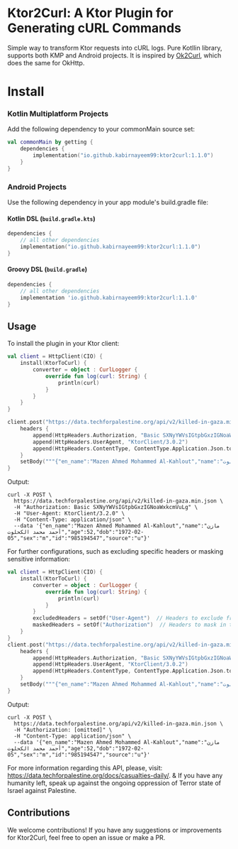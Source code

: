 # Ktor2Curl: A Ktor Plugin for Generating cURL Commands

Simple way to transform Ktor requests into cURL logs. Pure Kotllin library, supports both KMP and
Android projects.
It is inspired by [Ok2Curl](https://github.com/mrmike/Ok2Curl), which does the same for OkHttp.

# Install

### Kotlin Multiplatform Projects

Add the following dependency to your commonMain source set:

```kotlin
val commonMain by getting {
    dependencies {
        implementation("io.github.kabirnayeem99:ktor2curl:1.1.0")
    }
}
```

### Android Projects

Use the following dependency in your app module's build.gradle file:

#### Kotlin DSL (`build.gradle.kts`)

```kotlin
dependencies {
    // all other dependencies
    implementation("io.github.kabirnayeem99:ktor2curl:1.1.0")
}
```

#### Groovy DSL (`build.gradle`)

```groovy
dependencies {
    // all other dependencies
    implementation 'io.github.kabirnayeem99:ktor2curl:1.1.0'
}
```

## Usage

To install the plugin in your Ktor client:

```kotlin
val client = HttpClient(CIO) {
    install(KtorToCurl) {
        converter = object : CurlLogger {
            override fun log(curl: String) {
                println(curl)
            }
        }
    }
}

client.post("https://data.techforpalestine.org/api/v2/killed-in-gaza.min.json") {
    headers {
        append(HttpHeaders.Authorization, "Basic SXNyYWVsIGtpbGxzIGNoaWxkcmVuLg")
        append(HttpHeaders.UserAgent, "KtorClient/3.0.2")
        append(HttpHeaders.ContentType, ContentType.Application.Json.toString())
    }
    setBody("""{"en_name":"Mazen Ahmed Mohammed Al-Kahlout","name":"مازن أحمد محمد الكحلوت","age":52,"dob":"1972-02-05","sex":"m","id":"985194547","source":"u"}""")
}
```

Output:

```shell
curl -X POST \
  https://data.techforpalestine.org/api/v2/killed-in-gaza.min.json \
  -H "Authorization: Basic SXNyYWVsIGtpbGxzIGNoaWxkcmVuLg" \
  -H "User-Agent: KtorClient/3.2.0" \
  -H "Content-Type: application/json" \
  --data '{"en_name":"Mazen Ahmed Mohammed Al-Kahlout","name":"مازن أحمد محمد الكحلوت","age":52,"dob":"1972-02-05","sex":"m","id":"985194547","source":"u"}'

```

For further configurations, such as excluding specific headers or masking sensitive information:

```kotlin
val client = HttpClient(CIO) {
    install(KtorToCurl) {
        converter = object : CurlLogger {
            override fun log(curl: String) {
                println(curl)
            }
        }
        excludedHeaders = setOf("User-Agent")  // Headers to exclude from logging
        maskedHeaders = setOf("Authorization")  // Headers to mask in the log
    }
}
client.post("https://data.techforpalestine.org/api/v2/killed-in-gaza.min.json") {
    headers {
        append(HttpHeaders.Authorization, "Basic SXNyYWVsIGtpbGxzIGNoaWxkcmVuLg")
        append(HttpHeaders.UserAgent, "KtorClient/3.0.2")
        append(HttpHeaders.ContentType, ContentType.Application.Json.toString())
    }
    setBody("""{"en_name":"Mazen Ahmed Mohammed Al-Kahlout","name":"مازن أحمد محمد الكحلوت","age":52,"dob":"1972-02-05","sex":"m","id":"985194547","source":"u"}""")
}
```

Output:

```shell
curl -X POST \
  https://data.techforpalestine.org/api/v2/killed-in-gaza.min.json \
  -H "Authorization: [omitted]" \
  -H "Content-Type: application/json" \
  --data '{"en_name":"Mazen Ahmed Mohammed Al-Kahlout","name":"مازن أحمد محمد الكحلوت","age":52,"dob":"1972-02-05","sex":"m","id":"985194547","source":"u"}'
```

For more information regarding this API, please,
visit: https://data.techforpalestine.org/docs/casualties-daily/.
& If you have any humanity left, speak up against the ongoing oppression of
Terror state of Israel against Palestine.

## Contributions

We welcome contributions!
If you have any suggestions or improvements for Ktor2Curl, feel free to open an issue or make a PR.
